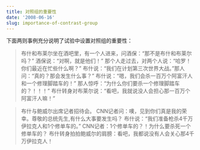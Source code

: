 ```yaml
---
title: 对照组的重要性
date: '2008-06-16'
slug: importance-of-contrast-group
---
```


下面两则事例充分说明了试验中设置对照组的重要性：

> 布什和布莱尔坐在酒吧里，有一个人进来，问酒保：“那不是布什和布莱尔吗？”
酒保说：“对啊，就是他们！”
那个人走过去，对两个人说：“哈罗！你们最近在忙些什么啊？”
布什说：“我们在计划第三次世界大战。”那人问：“真的？那会发生什么事？”
布什说：“嗯，我们会杀一百万个阿富汗人和一个修理脚踏车的！”
那人惊呼：“为什么你们要杀一个修理脚踏车的？！！！”
布什转身对布莱尔说：“看吧，我就说没人会担心那一百万个阿富汗人嘛！”

> 布什与鲍威尔出席记者招待会。
CNN记者问：噢，见到你们真是我的荣幸。尊敬的总统先生,有什么大事要发生吗？
布什说：“我们准备枪杀4千万伊拉克人和1个修单车的。”
CNN记者：1个修单车的？！为什么要杀死一个修单车的？
布什转身拍拍鲍威尔的肩膀：看吧，我都说没有人会关心那4千万伊拉克人！
